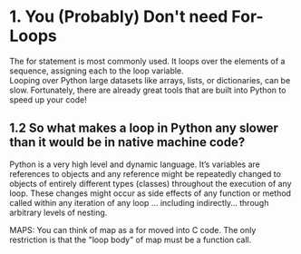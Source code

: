 # 1. You (Probably) Don't need For-Loops
The for statement is most commonly used. It loops over the elements of a sequence, assigning each to the loop variable.  
Looping over Python large datasets like arrays, lists, or dictionaries, can be slow. Fortunately, there are already great tools that are built into Python to speed up your code! 

## 1.2 So what makes a loop in Python any slower than it would be in native machine code?
Python is a very high level and dynamic language. It’s variables are references to objects and any reference might be repeatedly changed to objects of entirely different types (classes) throughout the execution of any loop. These changes might occur as side effects of any function or method called within any iteration of any loop … including indirectly… through arbitrary levels of nesting.



MAPS:
You can think of map as a for moved into C code. The only restriction is that the "loop body" of map must be a function call. 
